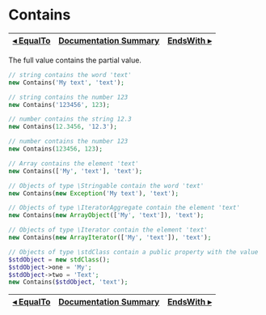 # Contains

[◂ EqualTo](04-notequalto.md) | [Documentation Summary](index.md) | [EndsWith ▸](05-endswith.md)
-- | -- | --

The full value contains the partial value.

```php
// string contains the word 'text'
new Contains('My text', 'text');

// string contains the number 123
new Contains('123456', 123);

// number contains the string 12.3
new Contains(12.3456, '12.3');

// number contains the number 123
new Contains(123456, 123);

// Array contains the element 'text'
new Contains(['My', 'text'], 'text');

// Objects of type \Stringable contain the word 'text'
new Contains(new Exception('My text'), 'text');

// Objects of type \IteratorAggregate contain the element 'text'
new Contains(new ArrayObject(['My', 'text']), 'text');

// Objects of type \Iterator contain the element 'text'
new Contains(new ArrayIterator(['My', 'text']), 'text');

// Objects of type \stdClass contain a public property with the value 'text'
$stdObject = new stdClass();
$stdObject->one = 'My';
$stdObject->two = 'Text';
new Contains($stdObject, 'text');
```

[◂ EqualTo](04-notequalto.md) | [Documentation Summary](index.md) | [EndsWith ▸](05-endswith.md)
-- | -- | --
